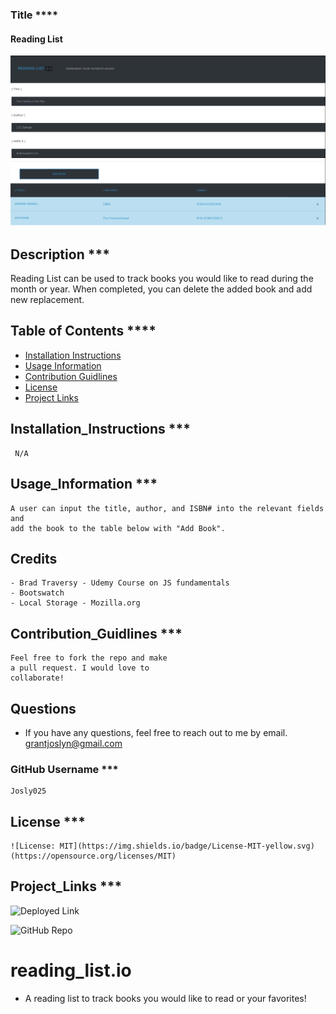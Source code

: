 ### Title \*\*\*\*

#### Reading List

![Reading List](./images/reading_list.png)

## Description \*\*\*

Reading List can be used to track books you would
like to read during the month or year. When completed,
you can delete the added book and add new replacement.

## Table of Contents \*\*\*\*

- [Installation Instructions](##Installation_Instructions)
- [Usage Information](##Usage_Information)
- [Contribution Guidlines](##Contribution_Guidlines)
- [License](##License)
- [Project Links](##Project_Links)

## Installation_Instructions \*\*\*

     N/A

## Usage_Information \*\*\*

    A user can input the title, author, and ISBN# into the relevant fields and
    add the book to the table below with "Add Book".

## Credits

    - Brad Traversy - Udemy Course on JS fundamentals
    - Bootswatch
    - Local Storage - Mozilla.org

## Contribution_Guidlines \*\*\*

    Feel free to fork the repo and make
    a pull request. I would love to
    collaborate!

## Questions

- If you have any questions, feel free to reach out to me by email.
  grantjoslyn@gmail.com

### GitHub Username \*\*\*

    Josly025

## License \*\*\*

    ![License: MIT](https://img.shields.io/badge/License-MIT-yellow.svg)(https://opensource.org/licenses/MIT)

## Project_Links \*\*\*

![Deployed Link](https://josly025.github.io/reading_list.io/)

![GitHub Repo](https://github.com/Josly025/reading_list.io.git)

# reading_list.io

- A reading list to track books you would like to read or your favorites!
